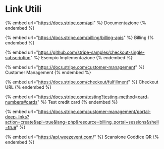 # Link Utili

{% embed url="https://docs.stripe.com/api" %}
Documentazione
{% endembed %}

{% embed url="https://docs.stripe.com/billing/billing-apis" %}
Billing
{% endembed %}

{% embed url="https://github.com/stripe-samples/checkout-single-subscription" %}
Esempio Implementazione
{% endembed %}

{% embed url="https://docs.stripe.com/customer-management" %}
Customer Management
{% endembed %}

{% embed url="https://docs.stripe.com/checkout/fulfillment" %}
Checkout URL
{% endembed %}

{% embed url="https://docs.stripe.com/testing?testing-method=card-numbers#cards" %}
Test credit card
{% endembed %}

{% embed url="https://docs.stripe.com/customer-management/portal-deep-links?action=create&api=true&lang=php&resource=billing_portal+sessions&shell=true" %}

{% embed url="https://api.weezevent.com/" %}
Scansione Coddice QR
{% endembed %}

